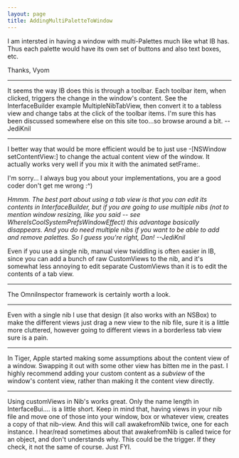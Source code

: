 ```yaml
---
layout: page
title: AddingMultiPaletteToWindow
---
```




I am intersted in having a window with multi-Palettes much like what IB has. Thus each palette would have its own set of buttons and also text boxes, etc.

Thanks,
Vyom

----

It seems the way IB does this is through a toolbar. Each toolbar item, when clicked, triggers the change in the window's content. See the InterfaceBuilder example MultipleNibTabView, then convert it to a tabless view and change tabs at the click of the toolbar items. I'm sure this has been discussed somewhere else on this site too...so browse around a bit. --JediKnil

----

I better way that would be more efficient would be to just use -[NSWindow setContentView:] to change the actual content view of the window. It actually works very well if you mix it with the animated setFrame:.

I'm sorry... I always bug you about your implementations, you are a good coder don't get me wrong :^)

*Hmmm. The best part about using a tab view is that you can edit its contents in InterfaceBuilder, but if you are going to use multiple nibs (not to mention window resizing, like you said -- see WhereIsCoolSystemPrefsWindowEffect) this advantage basically disappears. And you do need multiple nibs if you want to be able to add and remove palettes. So I guess you're right, Dan! --JediKnil*

Even if you use a single nib, manual view twiddling is often easier in IB, since you can add a bunch of raw CustomViews to the nib, and it's somewhat less annoying to edit separate CustomViews than it is to edit the contents of a tab view.

----

The OmniInspector framework is certainly worth a look.

----

Even with a single nib I use that design (it also works with an NSBox) to make the different views just drag a new view to the nib file, sure it is a little more cluttered, however going to different views in a borderless tab view sure is a pain.

----

In Tiger, Apple started making some assumptions about the content view of a window. Swapping it out with some other view has bitten me in the past. I highly recommend adding your custom content as a *subview* of the window's content view, rather than making it the content view directly.

----
Using customViews in Nib's works great. Only the name length in InterfaceBui.... is a little short.
Keep in mind that, having views in your nib file and move one of those into your window, box or whatever view, creates a copy of that nib-view. And this will call awakefromNib twice, one for each instance. I hear/read sometimes about that awakefromNib is called twice for an object, and don't understands why. This could be the trigger. If they check, it not the same of course. Just FYI.

